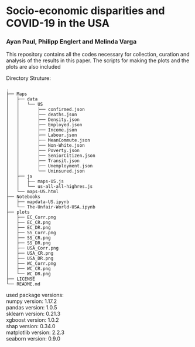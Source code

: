 # Socio-economic disparities and COVID-19 in the USA  
### Ayan Paul, Philipp Englert and Melinda Varga  

This repository contains all the codes necessary for collection, curation and
analysis of the results in this paper. The scripts for making the plots and the
plots are also included  

Directory Struture:  
```
.
├── Maps
│   ├── data
│   │   └── US
│   │       ├── confirmed.json
│   │       ├── deaths.json
│   │       ├── Density.json
│   │       ├── Employed.json
│   │       ├── Income.json
│   │       ├── Labour.json
│   │       ├── MeanCommute.json
│   │       ├── Non-White.json
│   │       ├── Poverty.json
│   │       ├── SeniorCitizen.json
│   │       ├── Transit.json
│   │       ├── Unemployment.json
│   │       └── Uninsured.json
│   ├── js
│   │   ├── maps-US.js
│   │   └── us-all-all-highres.js
│   └── maps-US.html
├── Notebooks
│   ├── mapdata-US.ipynb
│   └── The-Unfair-World-USA.ipynb
├── plots
│   ├── EC_Corr.png
│   ├── EC_CR.png
│   ├── EC_DR.png
│   ├── SS_Corr.png
│   ├── SS_CR.png
│   ├── SS_DR.png
│   ├── USA_Corr.png
│   ├── USA_CR.png
│   ├── USA_DR.png
│   ├── WC_Corr.png
│   ├── WC_CR.png
│   └── WC_DR.png
├── LICENSE
└── README.md     
```

used package versions:  
numpy version: 1.17.2  
pandas version: 1.0.5  
sklearn version: 0.21.3  
xgboost version: 1.0.2  
shap version: 0.34.0  
matplotlib version: 2.2.3  
seaborn version: 0.9.0  
